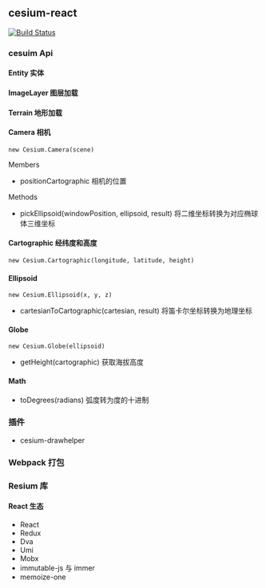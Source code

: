 ## cesium-react  
[![Build Status](https://www.travis-ci.org/liuvigongzuoshi/cesium-react.svg?branch=master)](https://www.travis-ci.org/liuvigongzuoshi/cesium-react)

### cesuim Api

#### Entity 实体

#### ImageLayer 图层加载

#### Terrain 地形加载

#### Camera 相机

```
new Cesium.Camera(scene)
```
Members
- positionCartographic 相机的位置

Methods
- pickEllipsoid(windowPosition, ellipsoid, result) 将二维坐标转换为对应椭球体三维坐标


#### Cartographic 经纬度和高度

```
new Cesium.Cartographic(longitude, latitude, height)
```

#### Ellipsoid

```
new Cesium.Ellipsoid(x, y, z)
```

- cartesianToCartographic(cartesian, result)  将笛卡尔坐标转换为地理坐标

#### Globe

```
new Cesium.Globe(ellipsoid)
```

- getHeight(cartographic) 获取海拔高度

#### Math
- toDegrees(radians) 弧度转为度的十进制

### 插件
  - cesium-drawhelper


### Webpack 打包

### Resium 库

#### React 生态
- React
- Redux
- Dva
- Umi
- Mobx
- immutable-js 与 immer
- memoize-one
